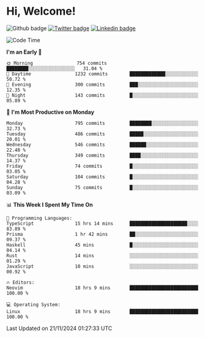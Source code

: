   # Hi, Welcome!
  ![Github badge](https://img.shields.io/github/followers/kraken-afk.svg?style=social&label=Follow&maxAge=2592000)
  [![Twitter badge](https://img.shields.io/badge/-Twitter-00acee?style=flat-square&logo=Twitter&logoColor=white)](https://twitter.com/trshppl)
  [![Linkedin badge](https://img.shields.io/badge/LinkedIn-0077B5?style=flat-square&logo=linkedin&logoColor=white)](https://www.linkedin.com/in/noveanrer)
<!--START_SECTION:waka-->
![Code Time](http://img.shields.io/badge/Code%20Time-445%20hrs%2030%20mins-blue)

**I'm an Early 🐤** 

```text
🌞 Morning                754 commits         ████████░░░░░░░░░░░░░░░░░   31.04 % 
🌆 Daytime                1232 commits        █████████████░░░░░░░░░░░░   50.72 % 
🌃 Evening                300 commits         ███░░░░░░░░░░░░░░░░░░░░░░   12.35 % 
🌙 Night                  143 commits         █░░░░░░░░░░░░░░░░░░░░░░░░   05.89 % 
```
📅 **I'm Most Productive on Monday** 

```text
Monday                   795 commits         ████████░░░░░░░░░░░░░░░░░   32.73 % 
Tuesday                  486 commits         █████░░░░░░░░░░░░░░░░░░░░   20.01 % 
Wednesday                546 commits         ██████░░░░░░░░░░░░░░░░░░░   22.48 % 
Thursday                 349 commits         ████░░░░░░░░░░░░░░░░░░░░░   14.37 % 
Friday                   74 commits          █░░░░░░░░░░░░░░░░░░░░░░░░   03.05 % 
Saturday                 104 commits         █░░░░░░░░░░░░░░░░░░░░░░░░   04.28 % 
Sunday                   75 commits          █░░░░░░░░░░░░░░░░░░░░░░░░   03.09 % 
```


📊 **This Week I Spent My Time On** 

```text
💬 Programming Languages: 
TypeScript               15 hrs 14 mins      █████████████████████░░░░   83.89 % 
Prisma                   1 hr 42 mins        ██░░░░░░░░░░░░░░░░░░░░░░░   09.37 % 
Haskell                  45 mins             █░░░░░░░░░░░░░░░░░░░░░░░░   04.14 % 
Rust                     14 mins             ░░░░░░░░░░░░░░░░░░░░░░░░░   01.29 % 
JavaScript               10 mins             ░░░░░░░░░░░░░░░░░░░░░░░░░   00.92 % 

🔥 Editors: 
Neovim                   18 hrs 9 mins       █████████████████████████   100.00 % 

💻 Operating System: 
Linux                    18 hrs 9 mins       █████████████████████████   100.00 % 
```


 Last Updated on 21/11/2024 01:27:33 UTC
<!--END_SECTION:waka-->